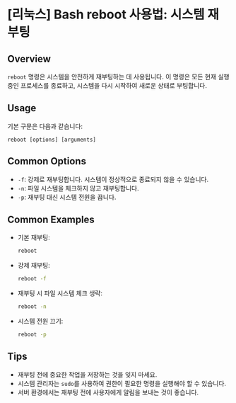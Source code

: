 # [리눅스] Bash reboot 사용법: 시스템 재부팅

## Overview
`reboot` 명령은 시스템을 안전하게 재부팅하는 데 사용됩니다. 이 명령은 모든 현재 실행 중인 프로세스를 종료하고, 시스템을 다시 시작하여 새로운 상태로 부팅합니다.

## Usage
기본 구문은 다음과 같습니다:

```
reboot [options] [arguments]
```

## Common Options
- `-f`: 강제로 재부팅합니다. 시스템이 정상적으로 종료되지 않을 수 있습니다.
- `-n`: 파일 시스템을 체크하지 않고 재부팅합니다.
- `-p`: 재부팅 대신 시스템 전원을 끕니다.

## Common Examples
- 기본 재부팅:
    ```bash
    reboot
    ```

- 강제 재부팅:
    ```bash
    reboot -f
    ```

- 재부팅 시 파일 시스템 체크 생략:
    ```bash
    reboot -n
    ```

- 시스템 전원 끄기:
    ```bash
    reboot -p
    ```

## Tips
- 재부팅 전에 중요한 작업을 저장하는 것을 잊지 마세요.
- 시스템 관리자는 `sudo`를 사용하여 권한이 필요한 명령을 실행해야 할 수 있습니다.
- 서버 환경에서는 재부팅 전에 사용자에게 알림을 보내는 것이 좋습니다.